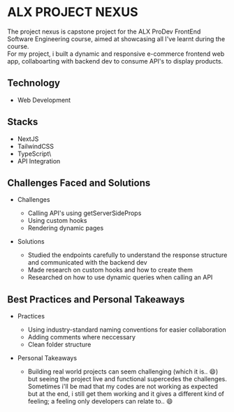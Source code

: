# ALX PROJECT NEXUS  
The project nexus is capstone project for the ALX ProDev FrontEnd Software Engineering course, aimed at showcasing all I've learnt during the course.  
For my project, i built a dynamic and responsive e-commerce frontend web app, collaboarting with backend dev to consume API's to display products.

## Technology
  * Web Development

## Stacks 
  * NextJS
  * TailwindCSS
  * TypeScript\
  * API Integration

## Challenges Faced and Solutions
  * Challenges
    * Calling API's using getServerSideProps
    * Using custom hooks
    * Rendering dynamic pages

  * Solutions
    * Studied the endpoints carefully to understand the response structure and communicated with the backend dev
    * Made research on custom hooks and how to create them
    * Researched on how to use dynamic queries when calling an API

## Best Practices and Personal Takeaways
  * Practices
    * Using industry-standard naming conventions for easier collaboration
    * Adding comments where neccessary
    * Clean folder structure
  
  * Personal Takeaways
    * Building real world projects can seem challenging (which it is.. 😄) but seeing the project live and functional supercedes the challenges.  
    Sometimes i'll be mad that my codes are not working as expected but at the end, i still get them working and it gives a different kind of feeling; a feeling only developers can relate to.. 😄